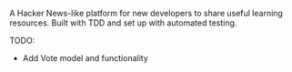 A Hacker News-like platform for new developers to share useful learning resources. Built with TDD and set up with automated testing.

TODO: 
* Add Vote model and functionality
